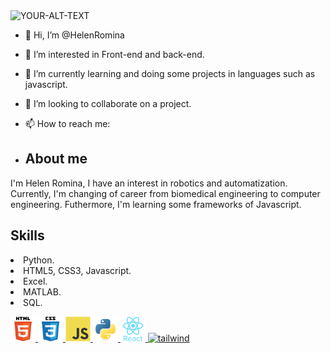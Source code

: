 <picture>
 <source media="(prefers-color-scheme: dark)" srcset="https://i.pinimg.com/474x/82/16/19/8216192a00170d2c08a1a39cbfc43341.jpg" width=150px, height:150px> 
 <source media="(prefers-color-scheme: light)" srcset="https://i.pinimg.com/originals/32/a0/08/32a0080c4d6f7ef4d5fea9946a061e39.jpg" width=150px, height:150px>
 <img alt="YOUR-ALT-TEXT" src="cute-fox">
</picture>

- 👋 Hi, I’m @HelenRomina
- 👀 I’m interested in Front-end and back-end. 
- 🌱 I’m currently learning and doing some projects in languages such as javascript.
- 💞️ I’m looking to collaborate on a project. 
- 📫 How to reach me: 

- <h2>About me </h2>
<p> I'm Helen Romina, I have an interest in robotics and automatization. 
Currently, I'm changing of career from biomedical engineering to computer engineering. Futhermore, I'm learning some frameworks of Javascript.</p>

<h2>Skills</h2>
<li> Python.</li>
<li>HTML5, CSS3, Javascript. </li>
<li>Excel.  </li>
<li>MATLAB.</li>
<li>SQL.</li>

<p align="left"> <a href="https://www.w3schools.com/css/" target="_blank" rel="noreferrer">  
<img src="https://raw.githubusercontent.com/devicons/devicon/master/icons/html5/html5-original-wordmark.svg" alt="html5" width="40" height="40"/> </a> <a href="https://developer.mozilla.org/en-US/docs/Web/JavaScript" target="_blank" rel="noreferrer"> 
<img src="https://raw.githubusercontent.com/devicons/devicon/master/icons/css3/css3-original-wordmark.svg" alt="css3" width="40" height="40"/> </a> <a href="https://www.w3.org/html/" target="_blank" rel="noreferrer">
<img src="https://raw.githubusercontent.com/devicons/devicon/master/icons/javascript/javascript-original.svg" alt="javascript" width="40" height="40"/> </a> <a href="https://www.python.org" target="_blank" rel="noreferrer"> 
<img src="https://raw.githubusercontent.com/devicons/devicon/master/icons/python/python-original.svg" alt="python" width="40" height="40"/> </a> <a href="https://reactjs.org/" target="_blank" rel="noreferrer"> 
<img src="https://raw.githubusercontent.com/devicons/devicon/master/icons/react/react-original-wordmark.svg" alt="react" width="40" height="40"/> </a> <a href="https://tailwindcss.com/" target="_blank" rel="noreferrer"> 
<img src="https://www.vectorlogo.zone/logos/tailwindcss/tailwindcss-icon.svg" alt="tailwind" width="40" height="40"/> </a> </p>
<!---
HelenRomina/HelenRomina is a ✨ special ✨ repository because its `README.md` (this file) appears on your GitHub profile.
You can click the Preview link to take a look at your changes.
--->
